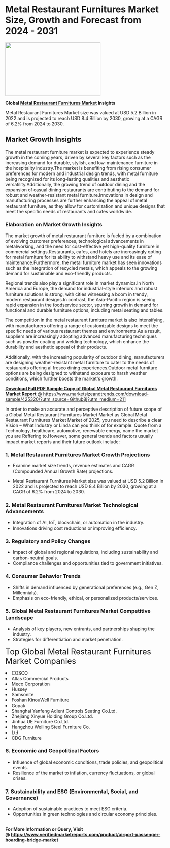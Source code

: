 <H1>Metal Restaurant Furnitures Market Size, Growth and Forecast from 2024 - 2031</H1><img class="aligncenter size-medium wp-image-584254" src="https://thirdeyenews.in/wp-content/uploads/2024/09/Global-Market-Research-300x168.jpeg" alt="" width="300" height="168" /><p><strong>Global&nbsp;<a href="https://www.marketsizeandtrends.com/download-sample/425320/?utm_source=Github8j?utm_medium=211">Metal Restaurant Furnitures Market</a> Insights</strong></p><p>Metal Restaurant Furnitures Market size was valued at USD 5.2 Billion in 2022 and is projected to reach USD 8.4 Billion by 2030, growing at a CAGR of 6.2% from 2024 to 2030.</p><p><h2>Market Growth Insights</h2> <p>The metal restaurant furniture market is expected to experience steady growth in the coming years, driven by several key factors such as the increasing demand for durable, stylish, and low-maintenance furniture in the hospitality industry.The market is benefiting from rising consumer preferences for modern and industrial design trends, with metal furniture being recognized for its long-lasting qualities and aesthetic versatility.Additionally, the growing trend of outdoor dining and the expansion of casual dining restaurants are contributing to the demand for robust and weather-resistant metal furniture.Innovations in design and manufacturing processes are further enhancing the appeal of metal restaurant furniture, as they allow for customization and unique designs that meet the specific needs of restaurants and cafes worldwide.</p> <p><a href="#"></a></p> <h3>Elaboration on Market Growth Insights</h3> <p>The market growth of metal restaurant furniture is fueled by a combination of evolving customer preferences, technological advancements in metalworking, and the need for cost-effective yet high-quality furniture in commercial settings.Restaurants, cafes, and hotels are increasingly opting for metal furniture for its ability to withstand heavy use and its ease of maintenance.Furthermore, the metal furniture market has seen innovations such as the integration of recycled metals, which appeals to the growing demand for sustainable and eco-friendly products.</p> <p>Regional trends also play a significant role in market dynamics.In North America and Europe, the demand for industrial-style interiors and robust furniture solutions is strong, with cities witnessing a boom in trendy, modern restaurant designs.In contrast, the Asia-Pacific region is seeing rapid expansion in the foodservice sector, spurring growth in demand for functional and durable furniture options, including metal seating and tables.</p> <p>The competition in the metal restaurant furniture market is also intensifying, with manufacturers offering a range of customizable designs to meet the specific needs of various restaurant themes and environments.As a result, suppliers are increasingly adopting advanced manufacturing techniques such as powder coating and welding technology, which enhance the durability and aesthetic appeal of their products.</p> <p>Additionally, with the increasing popularity of outdoor dining, manufacturers are designing weather-resistant metal furniture to cater to the needs of restaurants offering al fresco dining experiences.Outdoor metal furniture options are being designed to withstand exposure to harsh weather conditions, which further boosts the market's growth.</p> <p><a href="#"></p><p><span class=""><strong>Download Full PDF Sample Copy of Global Metal Restaurant Furnitures Market Report</strong> @ <a href="https://www.marketsizeandtrends.com/download-sample/425320/?utm_source=Github8j?utm_medium=211" target="_blank">https://www.marketsizeandtrends.com/download-sample/425320/?utm_source=Github8j?utm_medium=211</a></span></p><p>In order to make an accurate and perceptive description of future scope of a Global&nbsp;Metal Restaurant Furnitures Market Market as Global&nbsp;Metal Restaurant Furnitures Market Market of 2025, you need to describe a clear Vision &ndash; What Industry or Linda can you think of for example: Quote from a Technology, healthcare, automotive, renewable energy, name the market you are Reffering to.However, some general trends and factors usually impact market reports and their future outlook include:</p><h3>1.&nbsp;<strong>Metal Restaurant Furnitures Market Growth Projections</strong></h3><ul><li>Examine market size trends, revenue estimates and CAGR (Compounded Annual Growth Rate) projections.</li><li><p>Metal Restaurant Furnitures Market size was valued at USD 5.2 Billion in 2022 and is projected to reach USD 8.4 Billion by 2030, growing at a CAGR of 6.2% from 2024 to 2030.</p></li></ul><h3>2.&nbsp;<strong>Metal Restaurant Furnitures Market Technological Advancements</strong></h3><ul><li>Integration of AI, IoT, blockchain, or automation in the industry.</li><li>Innovations driving cost reductions or improving efficiency.</li></ul><h3>3.&nbsp;<strong>Regulatory and Policy Changes</strong></h3><ul><li>Impact of global and regional regulations, including sustainability and carbon-neutral goals.</li><li>Compliance challenges and opportunities tied to government initiatives.</li></ul><h3>4.&nbsp;<strong>Consumer Behavior Trends</strong></h3><ul><li>Shifts in demand influenced by generational preferences (e.g., Gen Z, Millennials).</li><li>Emphasis on eco-friendly, ethical, or personalized products/services.</li></ul><h3>5.&nbsp;<strong>Global Metal Restaurant Furnitures Market Competitive Landscape</strong></h3><ul><li>Analysis of key players, new entrants, and partnerships shaping the industry.</li><li>Strategies for differentiation and market penetration.</li></ul><p data-pm-slice="1 1 []"><span style="color: inherit; font-family: inherit; font-size: 25px;">Top Global Metal Restaurant Furnitures Market Companies</span></p><div class="" data-test-id=""><p><li>COSCO</li><li> Atlas Commercial Products</li><li> Meco Corporation</li><li> Hussey</li><li> Samsonite</li><li> Foshan KinouWell Furniture</li><li> Gopak</li><li> Shanghai Yanfeng Adient Controls Seating Co.Ltd.</li><li> Zhejiang Xinyue Holding Group Co.Ltd.</li><li> Jinhua UE Furniture Co.Ltd.</li><li> Hangzhou Weiling Steel Furniture Co.</li><li> Ltd</li><li> CDG Furniture</li></p></div><h3>6.&nbsp;<strong>Economic and Geopolitical Factors</strong></h3><ul><li>Influence of global economic conditions, trade policies, and geopolitical events.</li><li>Resilience of the market to inflation, currency fluctuations, or global crises.</li></ul><h3>7.&nbsp;<strong>Sustainability and ESG (Environmental, Social, and Governance)</strong></h3><ul><li>Adoption of sustainable practices to meet ESG criteria.</li><li>Opportunities in green technologies and circular economy principles.</li></ul><h2><strong style="font-size: 14px;">For More Information or Query, Visit @&nbsp;</strong><a style="background-color: #ffffff; font-size: 14px;" href="https://www.marketsizeandtrends.com/report/metal-restaurant-furnitures-market/" target="_blank">https://www.verifiedmarketreports.com/product/airport-passenger-boarding-bridge-market</a></h2>